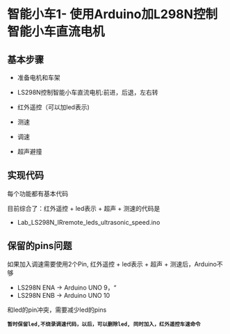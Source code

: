 # 智能小车1- 使用Arduino加L298N控制智能小车直流电机

##  基本步骤

* 准备电机和车架

* LS298N控制智能小车直流电机:前进，后退，左右转

* 红外遥控（可以加led表示)

* 测速

* 调速

* 超声避撞

## 实现代码

每个功能都有基本代码

目前综合了：红外遥控 + led表示 + 超声 + 测速的代码是

  * Lab_LS298N_IRremote_leds_ultrasonic_speed.ino

## 保留的pins问题

如果加入调速需要使用2个Pin, 红外遥控 + led表示 + 超声 + 测速后，Arduino不够

* LS298N ENA -> Arduino UNO 9，“
* LS298N ENB -> Arduino UNO 10

和led的pin冲突，需要减少led的pins
 

**`暂时保留led,不烧录调速代码，以后，可以删除led, 同时加入，红外遥控车速命令`**
